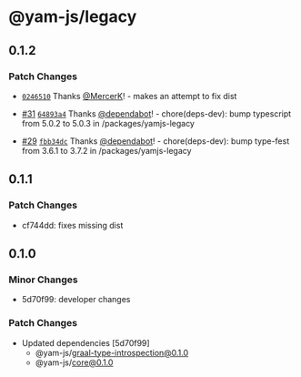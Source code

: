 # @yam-js/legacy

## 0.1.2

### Patch Changes

- [`0246510`](https://github.com/Yam-JS/YamJS/commit/0246510b20eba5626a1687969d078fca3763d318) Thanks [@MercerK](https://github.com/MercerK)! - makes an attempt to fix dist

- [#31](https://github.com/Yam-JS/YamJS/pull/31) [`64893a4`](https://github.com/Yam-JS/YamJS/commit/64893a430abe37692a66f80c61638f08d523e2be) Thanks [@dependabot](https://github.com/apps/dependabot)! - chore(deps-dev): bump typescript from 5.0.2 to 5.0.3 in /packages/yamjs-legacy

- [#29](https://github.com/Yam-JS/YamJS/pull/29) [`fbb34dc`](https://github.com/Yam-JS/YamJS/commit/fbb34dc797ef49f44693097c9918d94eeb3348c1) Thanks [@dependabot](https://github.com/apps/dependabot)! - chore(deps-dev): bump type-fest from 3.6.1 to 3.7.2 in /packages/yamjs-legacy

## 0.1.1

### Patch Changes

- cf744dd: fixes missing dist

## 0.1.0

### Minor Changes

- 5d70f99: developer changes

### Patch Changes

- Updated dependencies [5d70f99]
  - @yam-js/graal-type-introspection@0.1.0
  - @yam-js/core@0.1.0
